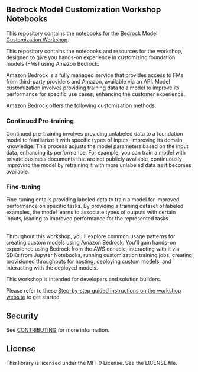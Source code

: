 ## Bedrock Model Customization Workshop Notebooks

This repository contains the notebooks for the [Bedrock Model Customization Workshop](https://aws.amazon.com/bedrock/).

This repository contains the notebooks and resources for the workshop, designed to give you hands-on experience in customizing foundation models (FMs) using Amazon Bedrock.

Amazon Bedrock is a fully managed service that provides access to FMs from third-party providers and Amazon, available via an API. Model customization involves providing training data to a model to improve its performance for specific use cases, enhancing the customer experience.

Amazon Bedrock offers the following customization methods:

### Continued Pre-training
Continued pre-training involves providing unlabeled data to a foundation model to familiarize it with specific types of inputs, improving its domain knowledge. This process adjusts the model parameters based on the input data, enhancing its performance. For example, you can train a model with private business documents that are not publicly available, continuously improving the model by retraining it with more unlabeled data as it becomes available.

### Fine-tuning
Fine-tuning entails providing labeled data to train a model for improved performance on specific tasks. By providing a training dataset of labeled examples, the model learns to associate types of outputs with certain inputs, leading to improved performance for the represented tasks.<br><br>  

Throughout this workshop, you'll explore common usage patterns for creating custom models using Amazon Bedrock. You'll gain hands-on experience using Bedrock from the AWS console, interacting with it via SDKs from Jupyter Notebooks, running customization training jobs, creating provisioned throughputs for hosting, deploying custom models, and interacting with the deployed models.

This workshop is intended for developers and solution builders.

Please refer to these [Step-by-step guided instructions on the workshop website](https://catalog.us-east-1.prod.workshops.aws/workshops/a4bdb007-5600-4368-81c5-ff5b4154f518/en-US) to get started.


## Security

See [CONTRIBUTING](CONTRIBUTING.md#security-issue-notifications) for more information.

## License

This library is licensed under the MIT-0 License. See the LICENSE file.

